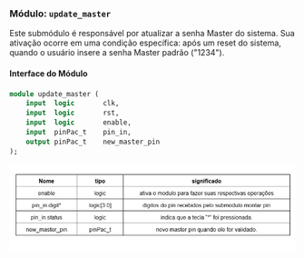 ### Módulo: `update_master`

Este submódulo é responsável por atualizar a senha Master do sistema. Sua ativação ocorre em uma condição específica: após um reset do sistema, quando o usuário insere a senha Master padrão ("1234").

#### Interface do Módulo

```systemverilog
module update_master (
    input  logic       clk,
    input  logic       rst,
    input  logic       enable,
    input  pinPac_t    pin_in,
    output pinPac_t    new_master_pin
);
```

![Master_Pin](Diagrams/master_pin.jpg)
